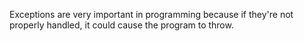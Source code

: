 Exceptions are very important in programming because if they're not properly handled, it could cause the program to throw.
